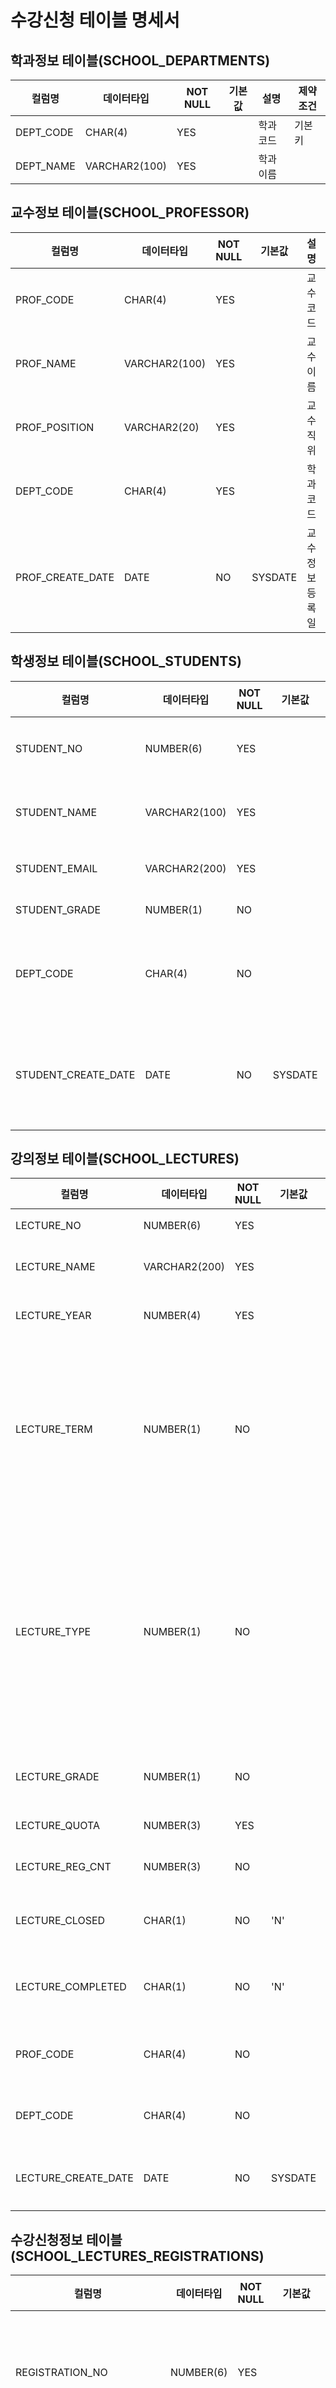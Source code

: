 # 수강신청 테이블 명세서

## 학과정보 테이블(SCHOOL_DEPARTMENTS)
| 컬럼명 | 데이터타입 | NOT NULL | 기본값 | 설명 | 제약조건 |
| --- | --- | --- | --- | --- | --- |
| DEPT_CODE | CHAR(4) | YES | | 학과코드 | 기본키 |
| DEPT_NAME | VARCHAR2(100) | YES | | 학과이름 | |

## 교수정보 테이블(SCHOOL_PROFESSOR)
| 컬럼명 | 데이터타입 | NOT NULL | 기본값 | 설명 | 제약조건 |
| --- | --- | --- | --- | --- | --- |
| PROF_CODE | CHAR(4) | YES | | 교수코드 | 기본키 |
| PROF_NAME | VARCHAR2(100) | YES | | 교수이름 | |
| PROF_POSITION | VARCHAR2(20) | YES | | 교수직위 | 체크 제약조건 <br/>(시간강사, 전임강사, 조교수, 부교수, 정교수)<br/>중 하나만 가능  |
| DEPT_CODE | CHAR(4) | YES | | 학과코드 | 외래키 제약조건 <br/>SCHOOL_DEPARTMENTS의<br/>DEPT_CODE 참조|
| PROF_CREATE_DATE | DATE | NO | SYSDATE | 교수정보 등록일 | |

## 학생정보 테이블(SCHOOL_STUDENTS)
| 컬럼명 | 데이터타입 | NOT NULL | 기본값 | 설명 | 제약조건 |
| --- | --- | --- | --- | --- | --- |
| STUDENT_NO | NUMBER(6) | YES | | 학생번호 | 기본키 |
| STUDENT_NAME | VARCHAR2(100) | YES | | 학생이름 | |
| STUDENT_EMAIL | VARCHAR2(200) | YES | | 이메일 | 고유키 |
| STUDENT_GRADE | NUMBER(1) | NO | | 학년 | 체크 제약조건 <br/>(1, 2, 3, 4) 중 하나만 가능 |
| DEPT_CODE | CHAR(4) | NO | | 소속학과코드 | 외래키 제약조건 <br/>SCHOOL_DEPARTMENTS의<br/>DEPT_CODE 참조 |
| STUDENT_CREATE_DATE | DATE | NO | SYSDATE | 학생정보 등록일 | |

## 강의정보 테이블(SCHOOL_LECTURES)
| 컬럼명 | 데이터타입 | NOT NULL | 기본값 | 설명 | 제약조건 |
| --- | --- | --- | --- | --- | --- |
| LECTURE_NO | NUMBER(6) | YES | | 강의번호 | 기본키 |
| LECTURE_NAME | VARCHAR2(200) | YES | | 개설강의명 | |
| LECTURE_YEAR | NUMBER(4) | YES | | 강의 개설년도 | |
| LECTURE_TERM | NUMBER(1) | NO | | 강의 개설학기 <br/>(1:1학기, 2:2학기, 3:계절학기) | 체크 제약조건<br/>(1, 2, 3) 중 하나만 가능  |
| LECTURE_TYPE | NUMBER(1) | NO | | 강의종류 <br/>(1:교양선택, 2:교양필수, 3:전공선택, 4:전공선택) | 체크 제약조건<br/>(1, 2, 3, 4) 중 하나만 가능 |
| LECTURE_GRADE | NUMBER(1) | NO | | 강의 수강대상 학년 |  체크 제약조건<br/>(1, 2, 3, 4) 중 하나만 가능 |
| LECTURE_QUOTA | NUMBER(3) | YES | | 신청 정원 | |
| LECTURE_REG_CNT | NUMBER(3) | NO | | 신청자 수 | |
| LECTURE_CLOSED | CHAR(1) | NO | 'N' | 폐강여부 ('Y', 'N')| |
| LECTURE_COMPLETED | CHAR(1) | NO | 'N' | 모집마감여부 ('Y', 'N') | |
| PROF_CODE | CHAR(4) | NO | | 교수코드 | 외래키 제약조건 <br/>SCHOOL_PROFESSORS의<br/>PROF_CODE 참조 |
| DEPT_CODE | CHAR(4) | NO | | 소속학과코드 | 외래키 제약조건 <br/>SCHOOL_DEPARTMENTS의<br/>DEPT_CODE 참조 |
| LECTURE_CREATE_DATE | DATE | NO | SYSDATE | 강의정보 등록일 | |

## 수강신청정보 테이블(SCHOOL_LECTURES_REGISTRATIONS)
| 컬럼명 | 데이터타입 | NOT NULL | 기본값 | 설명 | 제약조건 |
| --- | --- | --- | --- | --- | --- |
| REGISTRATION_NO | NUMBER(6) | YES | | 수강신청 등록번호 | 기본키 |
| STUDENT_NO | NUMBER(6) | YES | | 학생번호 | 외래키제약조건 <br/>SCHOOL_STUDENTS의<br/>STUDENT_NO 참조 |
| LECTURE_NO | NUMBER(6) | YES | | 강의번호 | 외래키제약조건 <br/>SCHOOL_LECTURES의<br/>LECTURE_NO 참조 |
| REGISTRATION_CREATE_DATE | DATE | | SYSDATE | 수강신청정보 등록일 | |

## 시험성적정보 테이블(SCHOOL_EXAMS)
| 컬럼명 | 데이터타입 | NOT NULL | 기본값 | 설명 | 제약조건 |
| --- | --- | --- | --- | --- | --- |
| EXAM_NO | NUMBER(6) | YES | | 시험성적 번호 | 기본키 |
| REGISTRATION_NO | NUMBER(6) | YES | | 수강신청 등록 번호 | 외래키제약조건 <br/>SCHOOL_LECTURES_REGISTRATIONS의<br/>REGISTRATION_NO 참조 |
| EXAM_TYPE | VARCHAR2(50) | NO | | 시험종류 (중간, 기말, 레포트) | |
| EXAM_SCORE | NUMBER(3) | NO | | 시험성적 (0~100) | 체크제약조건 <br/>(1~100) 사이의 값만 가능|
| EXAM_CREATE_DATE | DATE | NO | SYSDATE | 시험 성적정보 등록일 | |

## 시퀀스 정보
| 시퀀스명 | 테이블 | 컬럼명 | 비고 |
| --- | --- | --- | --- |
| SCHOOL_STUDENT_SEQ | SCHOOL_STUDENTS | STUDENT_NO | 학생 번호 |
| SCHOOL_LECTURE_SEQ | SCHOOL_LECTURES | LECTURE_NO | 개설강의 번호 |
| SCHOOL_REGISTRATION_SEQ | SCHOOL_LECTURES_REGISTRATIONS | REGISTRATION_NO | 수강신청 등록 번호 |
| SCHOOL_EXAM_SEQ | SCHOOL_EXAMS | EXAM_NO | 시험성적 번호 |

## 기본키 정보 
| 테이블명 | 컬럼명 | 비고 |
| --- | --- | --- |
| SCHOOL_DEPARTMENTS | DEPT_CODE | 학과정보 등록시 관리자가 입력한다. |
| SCHOOL_PROFESSORS | PROF_CODE | 교수정보 등록시 관리자가 입력한다. |
| SCHOOL_STUDENTS | STUDENT_NO | 학생정보 등록시 SCHOOL_STUDENT_SEQ 일련번호를 저장한다. |
| SCHOOL_LECTURES | LECTURE_NO | 강의정보 등록시 SCHOOL_LECTURE_SEQ 일련번호를 저장한다. |
| SCHOOL_LECTURES_REGISTRATIONS | REGISTRATION_NO | 수강신청정보 등록시 SCHOOL_REGISTRATION_SEQ 일련번호를 저장한다. |
| SCHOOL_EXAMS | EXAM_NO | 시험성적정보 등록시 SCHOOL_EXAM_SEQ 일련번호를 저장한다. |

## 외래키 정보
| 테이블명 | 컬럼명 | 비고 |
| --- | --- | --- |
| SCHOOL_PROFESSORS | DEPT_CODE | SCHOOL_DEPARTMENTS의 DEPT_CODE 참조 |
| SCHOOL_STUDENTS | DEPT_CODE | SCHOOL_DEPARTMENTS의 DEPT_CODE 참조 |
| SCHOOL_LECTURES | PROF_CODE | SCHOOL_PROFESSORS의 PROF_CODE 참조 |
| SCHOOL_LECTURES | DEPT_CODE | SCHOOL_DEPARTMENTS의 DEPT_CODE 참조 |
| SCHOOL_LECTURES_REGISTRATIONS | STUDENT_NO | SCHOOL_STUDENTS의 STUDENT_NO 참조 |
| SCHOOL_LECTURES_REGISTRATIONS | LECTURE_NO | SCHOOL_LECTURES의 LECTURE_NO 참조 |
| SCHOOL_EXAMS | REGISTRATION_NO | SCHOOL_LECTURES_REGISTRATIONS의 REGISTRATRION_NO 참조 |


